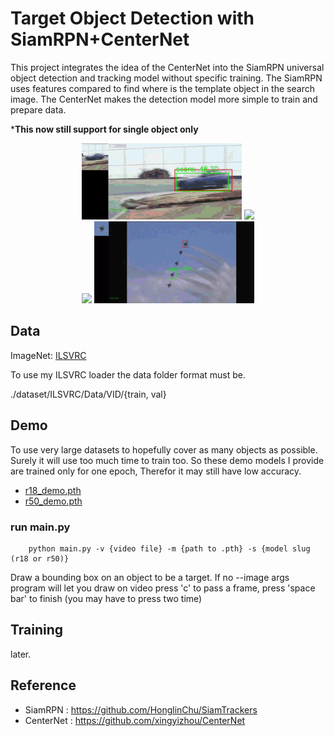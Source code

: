 <h1>Target Object Detection with SiamRPN+CenterNet</h1>

This project integrates the idea of the CenterNet into the SiamRPN universal 
object detection and tracking model without specific training. The SiamRPN uses 
features compared to find where is the template object in the search image. 
The CenterNet makes the detection model more simple to train and prepare data.

***This now still support for single object only**

<div align="center">
    <img src="images/test-1.gif" width="256">
    <img src="images/test-2.gif" width="256"><br>
    <img src="images/test-3.gif" width="256">
    <img src="images/test-4.gif" width="256">
</div>

## Data

ImageNet: [ILSVRC](https://image-net.org/challenges/LSVRC/)

To use my ILSVRC loader the data folder format must be.

./dataset/ILSVRC/Data/VID/{train, val}

## Demo

To use very large datasets to hopefully cover as many objects as possible. 
Surely it will use too much time to train too. So these demo models I provide 
are trained only for one epoch, Therefor it may still have low accuracy. 

- [r18_demo.pth](https://drive.google.com/file/d/12UiEF5qIfhXZmroWAMGZxV9A-phHZvwz/view?usp=sharing)
- [r50_demo.pth](https://drive.google.com/file/d/1jvwhFtbnrOaqFAbK4A_DysFfVgy6mHIr/view?usp=sharing)

### run main.py

```
    python main.py -v {video file} -m {path to .pth} -s {model slug (r18 or r50)}
```

Draw a bounding box on an object to be a target. If no --image args program 
will let you draw on video press 'c' to pass a frame, press 'space bar' to finish
(you may have to press two time)

## Training

later.

## Reference

- SiamRPN : https://github.com/HonglinChu/SiamTrackers
- CenterNet : https://github.com/xingyizhou/CenterNet